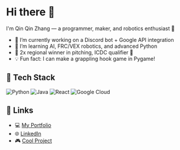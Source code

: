 # Hi there 👋

I'm Qin Qin Zhang — a programmer, maker, and robotics enthusiast 🤖

- 🔭 I’m currently working on a Discord bot + Google API integration
- 🌱 I’m learning AI, FRC/VEX robotics, and advanced Python
- 🎯 2x regional winner in pitching, ICDC qualifier 🎤
- 💡 Fun fact: I can make a grappling hook game in Pygame!

## 🚀 Tech Stack
![Python](https://img.shields.io/badge/-Python-black?style=flat&logo=python)
![Java](https://img.shields.io/badge/-Java-black?style=flat&logo=java)
![React](https://img.shields.io/badge/-React-black?style=flat&logo=react)
![Google Cloud](https://img.shields.io/badge/-Google_Cloud-black?style=flat&logo=google-cloud)

## 🔗 Links
- 💻 [My Portfolio](https://yourwebsite.com)
- 🌐 [LinkedIn](https://linkedin.com/in/yourname)
- 🎮 [Cool Project](https://github.com/yourusername/project-name)

